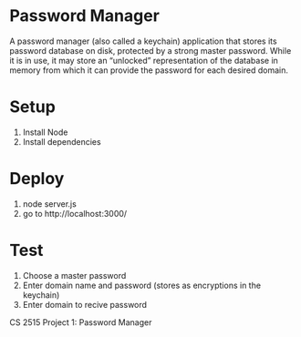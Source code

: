 # Password Manager

A password manager (also called a keychain) application that stores its password database on disk, protected by a strong master password. While it is in use, it may store an “unlocked”
representation of the database in memory from which it can provide the password for each desired domain. 

# Setup
1) Install Node
2) Install dependencies

# Deploy
1) node server.js
2) go to http://localhost:3000/

# Test
1) Choose a master password
2) Enter domain name and password (stores as encryptions in the keychain)
3) Enter domain to recive password

CS 2515 Project 1: Password Manager

